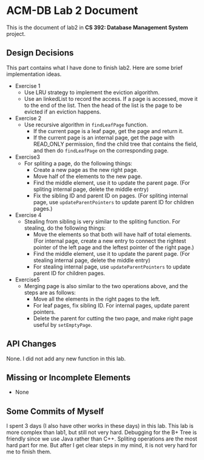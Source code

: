 # ACM-DB Lab 2 Document

This is the document of lab2 in  **CS 392: Database Management System** project.

## Design Decisions

This part contains what I have done to finish lab2.
Here are some brief implementation ideas.

- Exercise 1
  - Use LRU strategy to implement the eviction algorithm.
  - Use an linkedList to record the access. If a page is accessed, move it to the end of the list. Then the head of the list is the page to be evicted if an eviction happens.
- Exercise 2
  - Use recursive algorithm in `findLeafPage` function.
    - If the current page is a leaf page, get the page and return it.
    - If the current page is an internal page, get the page with READ_ONLY permission, find the child tree that contains the field, and then do `findLeafPage` on the corresponding page.
- Exercise3
  - For spliting a page, do the following things:
    - Create a new page as the new right page.
    - Move half of the elements to the new page.
    - Find the middle element, use it to update the parent page. (For spliting internal page, delete the middle entry)
    - Fix the sibling ID and parent ID on pages. (For spliting internal page, use `updateParentPointers` to update parent ID for children pages.)
- Exercise 4
  - Stealing from sibling is very similar to the spliting function. For stealing, do the following things:
    - Move the elements so that both will have half of total elements.(For internal page, create a new entry to connect the rightest pointer of the left page and the leftest pointer of the right page.)
    - Find the middle element, use it to update the parent page. (For stealing internal page, delete the middle entry)
    - For stealing internal page, use `updateParentPointers` to update parent ID for children pages.
- Exercise5
  - Merging page is also similar to the two operations above, and the steps are as follows:
    - Move all the elements in the right pages to the left.
    - For leaf pages, fix sibling ID. For internal pages, update parent pointers.
    - Delete the parent for cutting the two page, and make right page useful by `setEmptyPage`.

## API Changes

None. I did not add any new function in this lab.

## Missing or Incomplete Elements

- None

## Some Commits of Myself

I spent 3 days (I also have other works in these days) in this lab. This lab is more complex than lab1, but still not very hard. Debugging for the B+ Tree is friendly since we use Java rather than C++. Spliting operations are the most hard part for me. But after I get clear steps in my mind, it is not very hard for me to finish them.